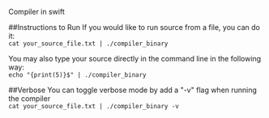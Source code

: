 
Compiler in swift

##Instructions to Run
If you would like to run source from a file, you can do it:  
   ```cat your_source_file.txt | ./compiler_binary```

You may also type your source directly in the command line in the following way:  
   ```echo "{print(5)}$" | ./compiler_binary```

##Verbose
You can toggle verbose mode by add a "-v" flag when running the compiler   
   ```cat your_source_file.txt | ./compiler_binary -v```

